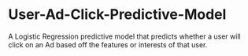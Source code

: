 # User-Ad-Click-Predictive-Model
A Logistic Regression predictive model that predicts whether a user will click on an Ad based off the features or interests of that user.
